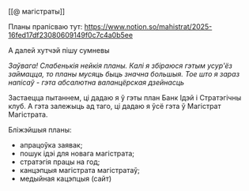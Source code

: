 [[@ магістраты]]

Планы прапісваю тут:
https://www.notion.so/mahistrat/2025-16fed17df23080609149f0c7c4a0b5ee

А далей хутчэй пішу сумневы

*Заўвага!*
*Слабенькія нейкія планы. Калі я збіраюся гэтым усур'ёз займацца, то планы мусяць быць значна большыя. Тое што я зараз напісаў - гэта абсалютна валанцёрская дзейнасць*


Застаецца пытаннем, ці дадаю я ў гэты план Банк Ідэй і Стратэгічны клуб. А гэта залежыць ад таго, ці дадаю я ўсё гэта ў Магістрат Магістрата.

Бліжэйшыя планы:
- апрацоўка заявак;
- пошук ідэі для новага магістрата;
- стратэгія працы на год;
- канцэпцыя магістрата магістратаў;
- медыйная кацэпцыя (сайт)

